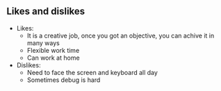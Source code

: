 ## Likes and dislikes
* Likes:
    * It is a creative job, once you got an objective, you can achive it in many ways
    * Flexible work time
    * Can work at home
* Dislikes:
    * Need to face the screen and keyboard all day
    * Sometimes debug is hard